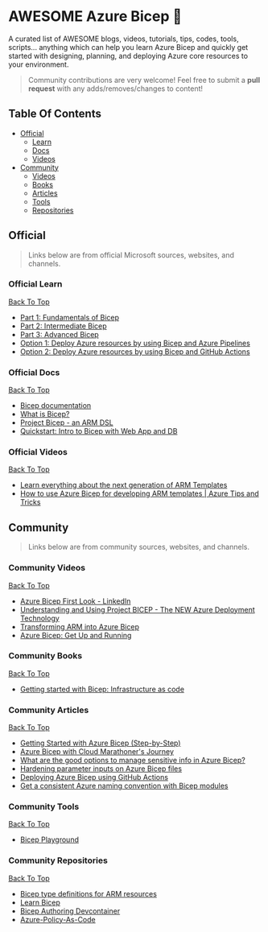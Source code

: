# AWESOME Azure Bicep 💪

A curated list of AWESOME blogs, videos, tutorials, tips, codes, tools, scripts... 
anything which can help you learn Azure Bicep and quickly get started with designing, planning, and deploying Azure core resources to your environment.

> Community contributions are very welcome! Feel free to submit a **pull request** with any adds/removes/changes to content!

## Table Of Contents

- [Official](#Official)
   - [Learn](#Official-Learn)
   - [Docs](#Official-Docs)
   - [Videos](#Official-Videos)
- [Community](#Community)
   - [Videos](#Community-Videos)
   - [Books](#Community-Books)
   - [Articles](#Community-Articles)
   - [Tools](#Community-Tools)
   - [Repositories](#Community-Repositories)

## Official

> Links below are from official Microsoft sources, websites, and channels.

### Official Learn
[Back To Top](#Table-Of-Contents)

- [Part 1: Fundamentals of Bicep](https://docs.microsoft.com/en-us/learn/paths/fundamentals-bicep/)
- [Part 2: Intermediate Bicep](https://docs.microsoft.com/en-us/learn/paths/intermediate-bicep/)
- [Part 3: Advanced Bicep](https://docs.microsoft.com/en-us/learn/paths/advanced-bicep/)
- [Option 1: Deploy Azure resources by using Bicep and Azure Pipelines](https://docs.microsoft.com/en-us/learn/paths/bicep-azure-pipelines/)
- [Option 2: Deploy Azure resources by using Bicep and GitHub Actions](https://docs.microsoft.com/en-us/learn/paths/bicep-github-actions/)


### Official Docs
[Back To Top](#Table-Of-Contents)

- [Bicep documentation](https://docs.microsoft.com/en-us/azure/azure-resource-manager/bicep/)
- [What is Bicep?](https://docs.microsoft.com/en-us/azure/azure-resource-manager/bicep/overview)
- [Project Bicep - an ARM DSL](https://github.com/Azure/bicep)
- [Quickstart: Intro to Bicep with Web App and DB](https://azure.github.io/AppService/2021/07/23/Quickstart-Intro-to-Bicep-with-Web-App-plus-DB.html)

### Official Videos
[Back To Top](#Table-Of-Contents)

- [Learn everything about the next generation of ARM Templates](https://www.youtube.com/watch?v=sc1kJfcRQgY&t=6s)
- [How to use Azure Bicep for developing ARM templates | Azure Tips and Tricks](https://youtu.be/atWVFV7Y4vY)

## Community

> Links below are from community sources, websites, and channels.

### Community Videos
[Back To Top](#Table-Of-Contents)

- [Azure Bicep First Look - LinkedIn](https://www.linkedin.com/learning/azure-bicep-first-look/learning-azure-bicep)
- [Understanding and Using Project BICEP - The NEW Azure Deployment Technology](https://youtu.be/_yvb6NVx61Y)
- [Transforming ARM into Azure Bicep](https://youtu.be/T2-bm_gmLCI)
- [Azure Bicep: Get Up and Running](https://youtu.be/xF1wlYH1QrI)

### Community Books
[Back To Top](#Table-Of-Contents)

- [Getting started with Bicep: Infrastructure as code](https://www.amazon.com/Getting-started-Bicep-Infrastructure-Azure-ebook/dp/B0984MQY2N)

### Community Articles
[Back To Top](#Table-Of-Contents)

- [Getting Started with Azure Bicep (Step-by-Step)](https://adamtheautomator.com/azure-bicep/)
- [Azure Bicep with Cloud Marathoner's Journey](https://thecloudmarathoner.com/index.php/category/azure-bicep/)
- [What are the good options to manage sensitive info in Azure Bicep?](https://thecloudmarathoner.com/index.php/2021/11/16/managing-azure-bicep-sensitive-info-with-key-vault/)
- [Hardening parameter inputs on Azure Bicep files](https://thecloudmarathoner.com/index.php/2021/10/22/hardening-parameter-inputs-on-azure-bicep-files/)
- [Deploying Azure Bicep using GitHub Actions](https://thomasthornton.cloud/2021/04/12/deploying-azure-bicep-using-github-actions/)
- [Get a consistent Azure naming convention with Bicep modules](https://4bes.nl/2021/10/10/get-a-consistent-azure-naming-convention-with-bicep-modules/)

### Community Tools
[Back To Top](#Table-Of-Contents)

- [Bicep Playground](https://bicepdemo.z22.web.core.windows.net/)


### Community Repositories
[Back To Top](#Table-Of-Contents)

- [Bicep type definitions for ARM resources](https://github.com/Azure/bicep-types-az)
- [Learn Bicep](https://github.com/ElYusubov/Learn-Bicep)
- [Bicep Authoring Devcontainer](https://github.com/Azure/vscode-remote-try-bicep)
- [Azure-Policy-As-Code](https://github.com/globalbao/azure-policy-as-code)